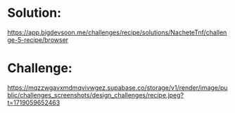 # Solution:
https://app.bigdevsoon.me/challenges/recipe/solutions/NacheteTnf/challenge-5-recipe/browser

# Challenge:
https://mqzzwgavxmdmqvivwgez.supabase.co/storage/v1/render/image/public/challenges_screenshots/design_challenges/recipe.jpeg?t=1719059652463
